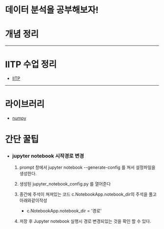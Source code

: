 # 데이터 분석을 공부해보자!

# 개념 정리

---

# IITP 수업 정리

- [IITP](./IITP)

---

# 라이브러리

- [numpy](../)

# 간단 꿀팁

- ### jupyter notebook 시작경로 변경

  1. prompt 창에서 jupyter notebook --generate-config 를 쳐서 설정파일을 생성한다.
  2. 생성된 jupyter_notebook_config.py 를 열어준다
  3. 중간에 주석이 쳐져있는 코드 c.NotebookApp.notebook_dir의 주석을 풀고 아래와같이작성

     - c.NotebookApp.notebook_dir = '경로'

  4. 저장 후 Jupyter notebook 실행시 경로 변경되있는 것을 확인 할 수 있다.
